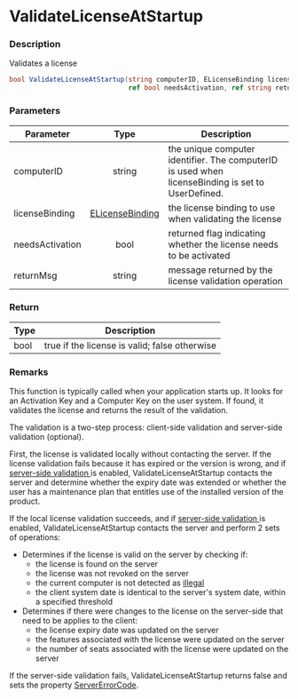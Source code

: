 # ValidateLicenseAtStartup

### Description

Validates a license

```c#
bool ValidateLicenseAtStartup(string computerID, ELicenseBinding licenseBinding, 
                              ref bool needsActivation, ref string returnMsg)
```

### Parameters

| Parameter       |                  Type                  | Description                                                                                       |
| --------------- | :------------------------------------: | ------------------------------------------------------------------------------------------------- |
| computerID      |                 string                 | the unique computer identifier. The computerID is used when licenseBinding is set to UserDefined. |
| licenseBinding  | [ELicenseBinding](ref:elicensebinding) | the license binding to use when validating the license                                            |
| needsActivation |                  bool                  | returned flag indicating whether the license needs to be activated                                |
| returnMsg       |                 string                 | message returned by the license validation operation                                              |

### Return

| Type | Description                                   |
| ---- | --------------------------------------------- |
| bool | true if the license is valid; false otherwise |

### Remarks

This function is typically called when your application starts up. It looks for an Activation Key and a Computer Key on the user system. If found, it validates the license and returns the result of the validation.

The validation is a two-step process: client-side validation and server-side validation (optional).

First, the license is validated locally without contacting the server. If the license validation fails because it has expired or the version is wrong, and if [server-side validation ](https://support.soraco.co/hc/en-us/articles/360025213372-Server-side-license-validation)is enabled, ValidateLicenseAtStartup contacts the server and determine whether the expiry date was extended or whether the user has a maintenance plan that entitles use of the installed version of the product.

If the local license validation succeeds, and if [server-side validation ](https://support.soraco.co/hc/en-us/articles/360025213372-Server-side-license-validation)is enabled, ValidateLicenseAtStartup contacts the server and perform 2 sets of operations:

* Determines if the license is valid on the server by checking if:
  * the license is found on the server
  * the license was not revoked on the server
  * the current computer is not detected as [illegal](https://support.soraco.co/hc/en-us/articles/360042944151-Fraud-Detection-Illegal-Computers-and-Activation-Attempts)
  * the client system date is identical to the server's system date, within a specified threshold
* Determines if there were changes to the license on the server-side that need to be applies to the client:
  * the license expiry date was updated on the server
  * the features associated with the license were updated on the server
  * the number of seats associated with the license were updated on the server

If the server-side validation fails, ValidateLicenseAtStartup returns false and sets the property [ServerErrorCode](https://soraco.readme.io/reference/eservererrorcode).
